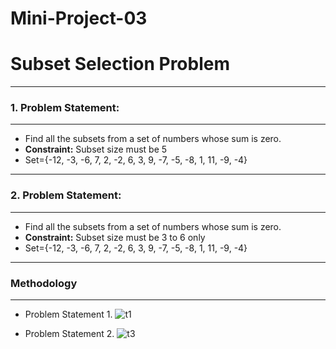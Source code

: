 # Mini-Project-03
# Subset Selection Problem

---
### **1. Problem Statement:**
---
- Find all the subsets from a set of numbers whose sum is zero.
- **Constraint:** Subset size must be 5
- Set={-12, -3, -6, 7, 2, -2, 6, 3, 9, -7, -5, -8, 1, 11, -9, -4}

---
### **2. Problem Statement:**
---
- Find all the subsets from a set of numbers whose sum is zero.
- **Constraint:** Subset size must be 3 to 6 only
- Set={-12, -3, -6, 7, 2, -2, 6, 3, 9, -7, -5, -8, 1, 11, -9, -4}

---
### **Methodology**
---
- Problem Statement 1.
![t1](https://github.com/user-attachments/assets/20078220-439b-493f-99cf-21da626940b9)







- Problem Statement 2.
![t3](https://github.com/user-attachments/assets/80f360fe-cc37-4eb2-950c-940c6644de19)
